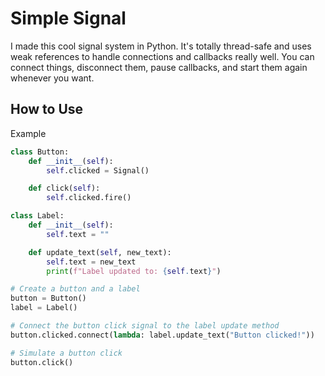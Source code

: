 # **Simple Signal**
I made this cool signal system in Python. It's totally thread-safe and uses weak references to handle connections and callbacks really well. You can connect things, disconnect them, pause callbacks, and start them again whenever you want.

## **How to Use**
Example
```python
class Button:
    def __init__(self):
        self.clicked = Signal()

    def click(self):
        self.clicked.fire()

class Label:
    def __init__(self):
        self.text = ""

    def update_text(self, new_text):
        self.text = new_text
        print(f"Label updated to: {self.text}")

# Create a button and a label
button = Button()
label = Label()

# Connect the button click signal to the label update method
button.clicked.connect(lambda: label.update_text("Button clicked!"))

# Simulate a button click
button.click()
```